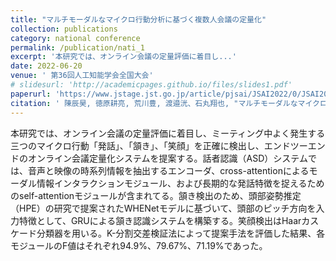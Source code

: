 ```yaml
---
title: "マルチモーダルなマイクロ行動分析に基づく複数人会議の定量化"
collection: publications
category: national conference
permalink: /publication/nati_1
excerpt: '本研究では、オンライン会議の定量評価に着目し...'
date: 2022-06-20
venue: ' 第36回人工知能学会全国大会'
# slidesurl: 'http://academicpages.github.io/files/slides1.pdf'
paperurl: 'https://www.jstage.jst.go.jp/article/pjsai/JSAI2022/0/JSAI2022_1P1GS1004/_article/-char/ja/'
citation: ' 陳辰昊, 徳原耕亮, 荒川豊, 渡邉洸、石丸翔也, "マルチモーダルなマイクロ行動分析に基づく複数人会議の定量化," 人工知能学会全国大会論文集 第36回全国大会 (2022), no. 1P1-GS-10-04.'
---
```


本研究では、オンライン会議の定量評価に着目し、ミーティング中よく発生する三つのマイクロ行動「発話」、「頷き」、「笑顔」を正確に検出し、エンドツーエンドのオンライン会議定量化システムを提案する。話者認識（ASD）システムでは、音声と映像の時系列情報を抽出するエンコーダ、cross-attentionによるモーダル情報インタラクションモジュール、および長期的な発話特徴を捉えるためのself-attentionモジュールが含まれてる。頷き検出のため、頭部姿勢推定（HPE）の研究で提案されたWHENetモデルに基づいて、頭部のピッチ方向を入力特徴として、GRUによる頷き認識システムを構築する。笑顔検出はHaarカスケード分類器を用いる。K-分割交差検証法によって提案手法を評価した結果、各モジュールのF値はそれぞれ94.9%、79.67%、71.19%であった。

